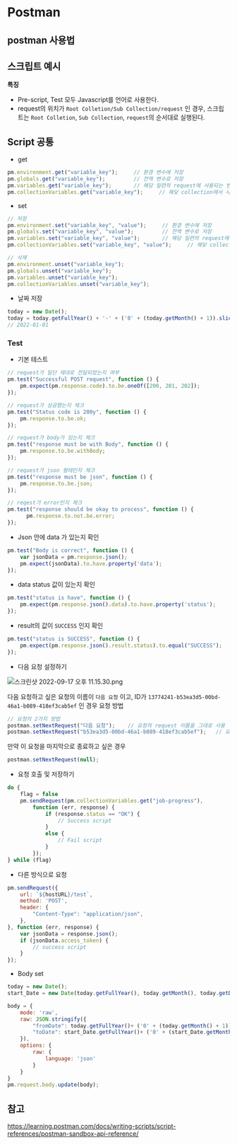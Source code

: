 # Postman

## postman 사용법

## **스크립트 예시**

**특징**

- Pre-script, Test 모두 Javascript를 언어로 사용한다.
- request의 위치가 `Root Colletion/Sub Collection/request` 인 경우, 스크립트는 `Root Colletion`, `Sub Collection`, `request`의 순서대로 실행된다.

## Script 공통

- get

```jsx
pm.environment.get("variable_key");     // 환경 변수에 저장
pm.globals.get("variable_key");         // 전역 변수로 저장
pm.variables.get("variable_key");       // 해당 일련의 request에 사용되는 변수, 즉 일련의 request면 다음번 reuquest에서도 사용 가능
pm.collectionVariables.get("variable_key");     // 해닻 collection에서 사용되는 변수
```

- set

```jsx
// 저장
pm.environment.set("variable_key", "value");     // 환경 변수에 저장
pm.globals.set("variable_key", "value");         // 전역 변수로 저장
pm.variables.set("variable_key", "value");       // 해당 일련의 request에 사용되는 변수, 즉 일련의 request면 다음번 reuquest에서도 사용 가능
pm.collectionVariables.set("variable_key", "value");     // 해닻 collection에서 사용되는 변수

// 삭제
pm.environment.unset("variable_key");
pm.globals.unset("variable_key");
pm.variables.unset("variable_key");
pm.collectionVariables.unset("variable_key");
```

- 날짜 저장

```jsx
today = new Date();
today = today.getFullYear() + '-' + ('0' + (today.getMonth() + 1)).slice(-2) + '-' + ('0' + today.getDate()).slice(-2);
// 2022-01-01
```

### **Test**

- 기본 테스트

```jsx
// request가 일단 제대로 전달되었는지 여부
pm.test("Successful POST request", function () {
    pm.expect(pm.response.code).to.be.oneOf([200, 201, 202]);
});

// request가 성공했는지 체크
pm.test("Status code is 200y", function () {
    pm.response.to.be.ok;
});

// request가 body가 있는지 체크
pm.test("response must be with Body", function () {
    pm.response.to.be.withBody;
});

// request가 json 형태인지 체크
pm.test("response must be json", function () {
    pm.response.to.be.json;
});

// reqest가 error인지 체크
pm.test("response should be okay to process", function () {
	  pm.response.to.not.be.error;
});
```

- Json 안에 data 가 있는지 확인

```jsx
pm.test("Body is correct", function () {
    var jsonData = pm.response.json();
    pm.expect(jsonData).to.have.property('data');
});
```

- data status 값이 있는지 확인

```jsx
pm.test("status is have", function () {
    pm.expect(pm.response.json().data).to.have.property('status');
});
```

- result의 값이 `SUCCESS` 인지 확인

```jsx
pm.test("status is SUCCESS", function () {
    pm.expect(pm.response.json().result.status).to.equal("SUCCESS");
});
```

- 다음 요청 설정하기

![스크린샷 2022-09-17 오후 11.15.30.png](https://user-images.githubusercontent.com/50443940/190863132-aef290ca-eca7-4de3-9460-787f1b60467c.png)

다음 요청하고 싶은 요청의 이름이 `다음 요청` 이고, ID가 `13774241-b53ea3d5-00bd-46a1-b089-418ef3cab5ef` 인 경우 요청 방법

```jsx
// 요청의 2가지 방법
postman.setNextRequest("다음 요청");    // 요청의 request 이름을 그대로 사용
postman.setNextRequest("b53ea3d5-00bd-46a1-b089-418ef3cab5ef");   // 요청ID에서 가장 앞을 제거하고 나머지 설정
```

만약 이 요청을 마지막으로 종료하고 싶은 경우

```jsx
postman.setNextRequest(null);
```

- 요청 호출 및 저장하기

```jsx
do {
    flag = false
    pm.sendRequest(pm.collectionVariables.get("job-progress"),
        function (err, response) {
            if (response.status == "OK") {
                // Success script
            }
            else {
                // Fail script
            }
        });
} while (flag)
```

- 다른 방식으로 요청

```jsx
pm.sendRequest({
    url: `${hostURL}/test`,
    method: 'POST',
    header: {
        "Content-Type": "application/json",
    },
}, function (err, response) {
    var jsonData = response.json();
    if (jsonData.access_token) {
        // success script
    }
});
```

- Body set

```jsx
today = new Date(); 
start_Date = new Date(today.getFullYear(), today.getMonth(), today.getDate() - 7)

body = {
    mode: 'raw',
    raw: JSON.stringify({
        "fromDate": today.getFullYear()+ ('0' + (today.getMonth() + 1)).slice(-2) + ('0' + today.getDate()).slice(-2),
        "toDate": start_Date.getFullYear()+ ('0' + (start_Date.getMonth() + 1)).slice(-2) + ('0' + start_Date.getDate()).slice(-2),
    }),
    options: {
        raw: {
            language: 'json'
        }
    }
}
pm.request.body.update(body);
```

## 참고

https://learning.postman.com/docs/writing-scripts/script-references/postman-sandbox-api-reference/